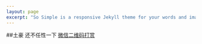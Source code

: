 ```yaml
---
layout: page 
excerpt: "So Simple is a responsive Jekyll theme for your words and images."
---
```



##土豪 还不任性一下
[微信二维码打赏](https://github.com/goaheadalvin/goaheadalvin.github.io/raw/master/images/6.66.jpg)

